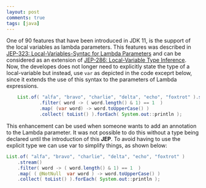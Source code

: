 ```yaml
---
layout: post
comments: true
tags: [java]
---
```

One of 90 features that have been introduced in JDK 11, is the support of the local variables as lambda parameters. This features was described in [JEP-323: Local-Variables-Syntac for Lambda Parameters](https://openjdk.java.net/jeps/323) and can be considered as an extension of [JEP-286: Local-Variable Type Inference](http://openjdk.java.net/jeps/286). Now, the developes does not longer need to explicitly state the type of a local-variable but instead, use `var` as depicted in the code exceprt below, since it extends the use of this syntax to the parameters of Lambda expressions. 

~~~java
    List.of( "alfa", "bravo", "charlie", "delta", "echo", "foxtrot" ).stream()
            .filter( word -> ( word.length() & 1) == 1  )
            .map( (var word) -> word.toUpperCase() )
            .collect( toList() ).forEach( System.out::println );
~~~

This enhancement can be used when someone wants to add an annotation to the Lambda parameter. It was not possible to do this without a type being declared until the introduction of this **JEP**. To avoid having to use the explicit type we can use var to simplify things, as shown below:

~~~java
List.of( "alfa", "bravo", "charlie", "delta", "echo", "foxtrot" )
    .stream()
    .filter( word -> ( word.length() & 1) == 1  )
    .map( ( @NotNull  var word ) -> word.toUpperCase() )
    .collect( toList() ).forEach( System.out::println );
~~~
